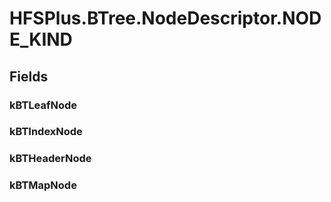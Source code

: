 ﻿


# HFSPlus.BTree.NodeDescriptor.NODE_KIND

## Fields

### kBTLeafNode

### kBTIndexNode

### kBTHeaderNode

### kBTMapNode
